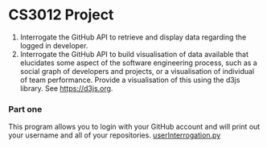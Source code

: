 # CS3012 Project
1.  Interrogate the GitHub API to retrieve and display data regarding the logged in developer.
2.  Interrogate the GitHub API to build visualisation of data     available that elucidates some aspect of the software engineering process, such as a social graph of developers and projects, or a visualisation of individual of team performance. Provide a visualisation of this using the d3js library. See https://d3js.org.

### Part one
This program allows you to login with your GitHub account and will print out your username and all of your repositories. [userInterrogation.py](https://github.com/Arthur9817/CS3012-Project/blob/master/Src/userInterrogation.py) 
